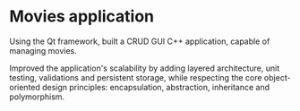 # Movies application
Using the Qt framework, built a CRUD GUI C++ application, capable of managing movies.

Improved the application's scalability by adding layered architecture, unit testing, validations and persistent storage, while respecting the core object-oriented design principles: encapsulation, abstraction, inheritance and polymorphism.
